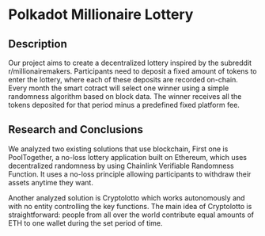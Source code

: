 # Polkadot Millionaire Lottery

## Description
Our project aims to create a decentralized lottery inspired by the subreddit r/millionairemakers. 
Participants need to deposit a fixed amount of tokens to enter the lottery, where each of these deposits are recorded on-chain.
Every month the smart cotract will select one winner using a simple randomness algorithm based on block data.
The winner receives all the tokens deposited for that period minus a predefined fixed platform fee.

## Research and Conclusions

We analyzed two existing solutions that use blockchain, First one is PoolTogether, a no-loss lottery application built on Ethereum, which uses decentralized randomness by using Chainlink Verifiable Randomness Function.
It uses a no-loss principle allowing participants to withdraw their assets anytime they want.

Another analyzed solution is Cryptolotto which works autonomously and with no entity controlling the key functions.
The main idea of Cryptolotto is straightforward: people from all over the world contribute equal amounts of ETH to one wallet during the set period of time.

